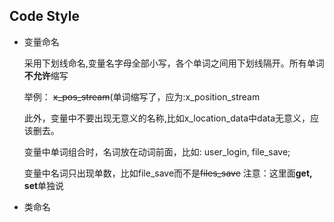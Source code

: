 ## Code Style

- 变量命名
  
    采用下划线命名,变量名字母全部小写，各个单词之间用下划线隔开。所有单词**不允许**缩写

    举例： ~~x_pos_stream~~(单词缩写了，应为:x_position_stream

    此外，变量中不要出现无意义的名称,比如x_location_data中data无意义，应该删去。

    变量中单词组合时，名词放在动词前面，比如: user_login, file_save;

    变量中名词只出现单数，比如file_save而不是~~files_save~~
    注意：这里面**get, set**单独说

- 类命名
